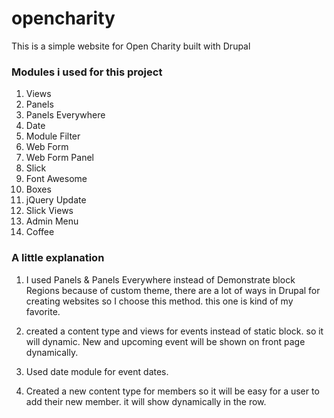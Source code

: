 # opencharity
This is a simple website for Open Charity built with Drupal

### Modules i used for this project

1. Views
2. Panels
3. Panels Everywhere
4. Date
6. Module Filter
7. Web Form
8. Web Form Panel
9. Slick
10. Font Awesome
11. Boxes
12. jQuery Update
13. Slick Views
14. Admin Menu
15. Coffee

### A little explanation 

1. I used Panels & Panels Everywhere instead of Demonstrate block Regions because of custom theme, there are a lot of ways in
Drupal for creating websites so I choose this method. this one is kind of my favorite.

2. created a content type and views for events instead of static block. so it will dynamic. New and upcoming event will be shown on
front page dynamically.

2. Used date module for event dates.

4. Created a new content type for members so it will be easy for a user to add their new member. it will show dynamically in the row.  
